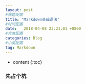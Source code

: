 ```yaml
---
layout: post
#标题配置
title: "Markdown基础语法"
#时间配置
date:   2018-04-08 23:21:01 +0800
#大类配置
categories: Blog
#小类配置
tag: Markdown
---
```


* content
{:toc}
### 先占个坑